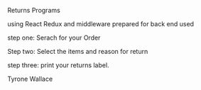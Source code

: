 Returns Programs

using React Redux and middleware prepared for back end used

step one: Serach for your Order

Step two: Select the items and reason for return

step three: print your returns label.

Tyrone Wallace
